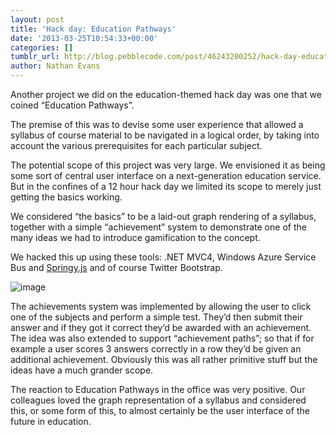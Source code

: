 ```yaml
---
layout: post
title: 'Hack day: Education Pathways'
date: '2013-03-25T10:54:33+00:00'
categories: []
tumblr_url: http://blog.pebblecode.com/post/46243200252/hack-day-education-pathways
author: Nathan Evans
---
```

<p>Another project we did on the education-themed hack day was one that we coined &ldquo;Education Pathways&rdquo;.</p>
<p>The premise of this was to devise some user experience that allowed a syllabus of course material to be navigated in a logical order, by taking into account the various prerequisites for each particular subject.</p>
<p>The potential scope of this project was very large. We envisioned it as being some sort of central user interface on a next-generation education service. But in the confines of a 12 hour hack day we limited its scope to merely just getting the basics working.</p>
<p>We considered &ldquo;the basics&rdquo; to be a laid-out graph rendering of a syllabus, together with a simple &ldquo;achievement&rdquo; system to demonstrate one of the many ideas we had to introduce gamification to the concept.</p>
<p>We hacked this up using these tools: .NET MVC4, Windows Azure Service Bus and <a href="http://getspringy.com/">Springy.js</a> and of course Twitter Bootstrap.</p>
<p><img alt="image" src="http://media.tumblr.com/0e237588ea725a884c48a685d6a811ef/tumblr_inline_mjum6gndLb1qz4rgp.png"/></p>
<p>The achievements system was implemented by allowing the user to click one of the subjects and perform a simple test. They&rsquo;d then submit their answer and if they got it correct they&rsquo;d be awarded with an achievement. The idea was also extended to support &ldquo;achievement paths&rdquo;; so that if for example a user scores 3 answers correctly in a row they&rsquo;d be given an additional achievement. Obviously this was all rather primitive stuff but the ideas have a much grander scope.</p>
<p>The reaction to Education Pathways in the office was very positive. Our colleagues loved the graph representation of a syllabus and considered this, or some form of this, to almost certainly be the user interface of the future in education.</p>
